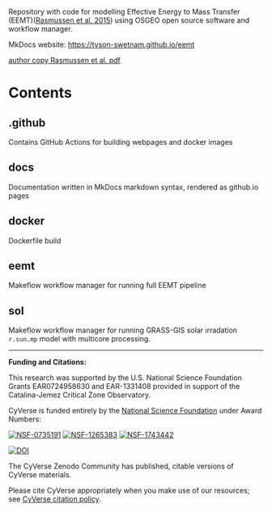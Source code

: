 Repository with code for modelling Effective Energy to Mass Transfer (EEMT)([Rasmussen et al. 2015]( https://doi.org/10.2136/vzj2014.07.0102)) using OSGEO open source software and workflow manager. 

MkDocs website: https://tyson-swetnam.github.io/eemt

[author copy Rasmussen et al. pdf](http://geomorphology.sese.asu.edu/Papers/Rasmussen_et_al_VadoseZJ_EEMT_2015.pdf)

# Contents

## .github

Contains GitHub Actions for building webpages and docker images

## docs

Documentation written in MkDocs markdown syntax, rendered as github.io pages

## docker

Dockerfile build

## eemt

Makeflow workflow manager for running full EEMT pipeline

## sol

Makeflow workflow manager for running GRASS-GIS solar irradation `r.sun.mp` model with multicore processing.


-----------------------------------------------------------------------

**Funding and Citations:**

This research was supported by the U.S. National Science Foundation Grants EAR0724958630 and EAR-1331408 provided in support of the Catalina-Jemez Critical Zone Observatory.

CyVerse is funded entirely by the [National Science Foundation](https://nsf.gov) under Award Numbers:

[![NSF-0735191](https://img.shields.io/badge/NSF-0735191-blue.svg)](https://www.nsf.gov/awardsearch/showAward?AWD_ID=0735191)  [![NSF-1265383](https://img.shields.io/badge/NSF-1265383-blue.svg)](https://www.nsf.gov/awardsearch/showAward?AWD_ID=1265383)  [![NSF-1743442](https://img.shields.io/badge/NSF-1743442-blue.svg)](https://www.nsf.gov/awardsearch/showAward?AWD_ID=1743442)

[![DOI](https://img.shields.io/badge/Zenodo-CyVerse%20Community-blue)](https://zenodo.org/communities/cyverse)

The CyVerse Zenodo Community has published, citable versions of CyVerse materials.

Please cite CyVerse appropriately when you make use of our resources; see [CyVerse citation policy](https://cyverse.org/policies/cite-cyverse).
